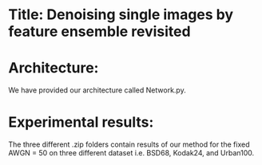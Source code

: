 # Title: Denoising single images by feature ensemble revisited
# Architecture: 
We have provided our architecture called Network.py.
# Experimental results: 
The three different .zip folders contain results of our method for the fixed AWGN = 50 on three different dataset i.e. BSD68, Kodak24, and Urban100.

